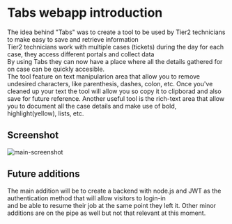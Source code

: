 # Tabs webapp introduction
The idea behind "Tabs" was to create a tool to be used by Tier2 technicians to make easy to save and retrieve information<br>
Tier2 technicians work with multiple cases (tickets) during the day for each case, they access different portals and collect data<br>
By using Tabs they can now have a place where all the details gathered for on case can be quickly accesible.<br>
The tool feature on text manipularion area that allow you to remove undesired characters, like parenthesis, dashes, colon, etc.
Once you've cleaned up your text the tool will allow you so copy it to clipborad and also save for future reference.
Another useful tool is the rich-text area that allow you to document all the case details and make use of bold, highlight(yellow), lists, etc.
## Screenshot
![main-screenshot](https://github.com/user-attachments/assets/44b2c27a-4086-4c08-a274-43c1bd724bf1)
## Future additions
The main addition will be to create a backend with node.js and JWT as the authentication method that will allow visitors to login-in<br>
and be able to resume their job at the same point they left it.
Other minor additions are on the pipe as well but not that relevant at this moment.
